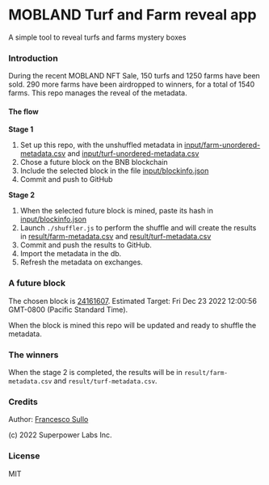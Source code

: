 # MOBLAND Turf and Farm reveal app

A simple tool to reveal turfs and farms mystery boxes

### Introduction

During the recent MOBLAND NFT Sale, 150 turfs and 1250 farms have been sold. 290 more farms have been airdropped to winners, for a total of 1540 farms. This repo manages the reveal of the metadata.

#### The flow

**Stage 1**

1. Set up this repo, with the unshuffled metadata in [input/farm-unordered-metadata.csv](https://github.com/superpowerlabs/turf-farm-reveal/blob/main/input/farm-unordered-metadata.csv) and [input/turf-unordered-metadata.csv](https://github.com/superpowerlabs/turf-farm-reveal/blob/main/input/turf-unordered-metadata.csv) 
2. Chose a future block on the BNB blockchain
3. Include the selected block in the file [input/blockinfo.json](https://github.com/superpowerlabs/turf-farm-reveal/blob/main/input/blockinfo.json)
4. Commit and push to GitHub

**Stage 2**

1. When the selected future block is mined, paste its hash in [input/blockinfo.json](https://github.com/superpowerlabs/turf-farm-reveal/blob/main/input/blockinfo.json)
2. Launch `./shuffler.js` to perform the shuffle and will create the results in [result/farm-metadata.csv](https://github.com/superpowerlabs/turf-farm-reveal/blob/main/result/farm-metadata.csv) and [result/turf-metadata.csv](https://github.com/superpowerlabs/turf-farm-reveal/blob/main/result/turf-metadata.csv)
3. Commit and push the results to GitHub. 
4. Import the metadata in the db.
5. Refresh the metadata on exchanges.

### A future block

The chosen block is [24161607](https://bscscan.com/block/24161607). Estimated Target: Fri Dec 23 2022 12:00:56 GMT-0800 (Pacific Standard Time). 

When the block is mined this repo will be updated and ready to shuffle the metadata.

### The winners

When the stage 2 is completed, the results will be in `result/farm-metadata.csv` and `result/turf-metadata.csv`.

### Credits

Author: [Francesco Sullo](https://sullo.co)

(c) 2022 Superpower Labs Inc.

### License
MIT
